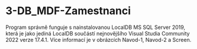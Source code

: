 # 3-DB_MDF-Zamestnanci
Program správně funguje s nainstalovanou LocalDB MS SQL Server 2019, která je jako jediná LocalDB součástí nejnovějšího Visual Studia Community 2022 verze 17.4.1. Více informací je v obrázcích Navod-1, Navod-2 a Screen.
